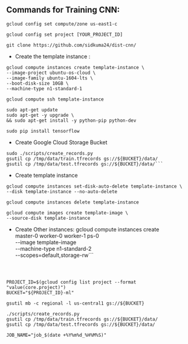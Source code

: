 ## Commands for Training CNN:
```
gcloud config set compute/zone us-east1-c
````
```
gcloud config set project [YOUR_PROJECT_ID]
```
```
git clone https://github.com/sidkuma24/dist-cnn/
```
* Create the template instance : 
```
gcloud compute instances create template-instance \
--image-project ubuntu-os-cloud \
--image-family ubuntu-1604-lts \
--boot-disk-size 10GB \
--machine-type n1-standard-1

```

```
gcloud compute ssh template-instance

```

```
sudo apt-get update
sudo apt-get -y upgrade \
&& sudo apt-get install -y python-pip python-dev

```
```
sudo pip install tensorflow
```

* Create Google Cloud Storage Bucket

```
sudo ./scripts/create_records.py
gsutil cp /tmp/data/train.tfrecords gs://${BUCKET}/data/
gsutil cp /tmp/data/test.tfrecords gs://${BUCKET}/data/```
```

* Create template instance
```
gcloud compute instances set-disk-auto-delete template-instance \
--disk template-instance --no-auto-delete

gcloud compute instances delete template-instance

gcloud compute images create template-image \
--source-disk template-instance
```
* Create Other instances:
gcloud compute instances create \
master-0 worker-0 worker-1 ps-0 \
--image template-image \
--machine-type n1-standard-2 \
--scopes=default,storage-rw```
```



PROJECT_ID=$(gcloud config list project --format "value(core.project)")
BUCKET="${PROJECT_ID}-ml"

gsutil mb -c regional -l us-central1 gs://${BUCKET}

./scripts/create_records.py
gsutil cp /tmp/data/train.tfrecords gs://${BUCKET}/data/
gsutil cp /tmp/data/test.tfrecords gs://${BUCKET}/data/

JOB_NAME="job_$(date +%Y%m%d_%H%M%S)"
